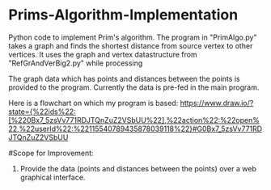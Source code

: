 # Prims-Algorithm-Implementation
Python code to implement Prim's algorithm. 
The program in "PrimAlgo.py" takes a graph and finds the shortest distance from source vertex to other vertices. 
It uses the graph and vertex datastructure from "RefGrAndVerBig2.py" while processing

The graph data which has points and distances between the points is provided to the program. 
Currently the data is pre-fed in the main program.

Here is a flowchart on which my program is based: 
https://www.draw.io/?state={%22ids%22:[%220Bx7_5zsVv771RDJTQnZuZ2VSbUU%22],%22action%22:%22open%22,%22userId%22:%22115540789435878039118%22}#G0Bx7_5zsVv771RDJTQnZuZ2VSbUU

#Scope for Improvement:
1. Provide the data (points and distances between the points) over a web graphical interface.
